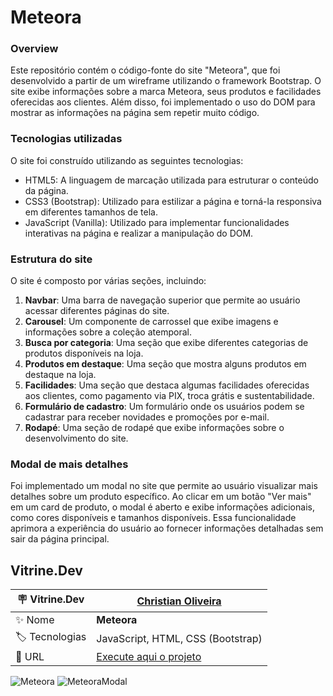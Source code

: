 # Meteora

### Overview

Este repositório contém o código-fonte do site "Meteora", que foi desenvolvido a partir de um wireframe utilizando o framework Bootstrap. O site exibe informações sobre a marca Meteora, seus produtos e facilidades oferecidas aos clientes. Além disso, foi implementado o uso do DOM para mostrar as informações na página sem repetir muito código.

### Tecnologias utilizadas

O site foi construído utilizando as seguintes tecnologias:

- HTML5: A linguagem de marcação utilizada para estruturar o conteúdo da página.
- CSS3 (Bootstrap): Utilizado para estilizar a página e torná-la responsiva em diferentes tamanhos de tela.
- JavaScript (Vanilla): Utilizado para implementar funcionalidades interativas na página e realizar a manipulação do DOM.

### Estrutura do site

O site é composto por várias seções, incluindo:

1. **Navbar**: Uma barra de navegação superior que permite ao usuário acessar diferentes páginas do site.
2. **Carousel**: Um componente de carrossel que exibe imagens e informações sobre a coleção atemporal.
3. **Busca por categoria**: Uma seção que exibe diferentes categorias de produtos disponíveis na loja.
4. **Produtos em destaque**: Uma seção que mostra alguns produtos em destaque na loja.
5. **Facilidades**: Uma seção que destaca algumas facilidades oferecidas aos clientes, como pagamento via PIX, troca grátis e sustentabilidade.
6. **Formulário de cadastro**: Um formulário onde os usuários podem se cadastrar para receber novidades e promoções por e-mail.
7. **Rodapé**: Uma seção de rodapé que exibe informações sobre o desenvolvimento do site.

### Modal de mais detalhes

Foi implementado um modal no site que permite ao usuário visualizar mais detalhes sobre um produto específico. Ao clicar em um botão "Ver mais" em um card de produto, o modal é aberto e exibe informações adicionais, como cores disponíveis e tamanhos disponíveis. Essa funcionalidade aprimora a experiência do usuário ao fornecer informações detalhadas sem sair da página principal.

## Vitrine.Dev

| :placard: Vitrine.Dev |<a href="https://cursos.alura.com.br/vitrinedev/christianoliver">Christian Oliveira</a> |
| -------------  | --- |
| :sparkles: Nome        | **Meteora**
| :label: Tecnologias | JavaScript, HTML, CSS (Bootstrap)
| :rocket: URL         |<a href="https://christianduhp.github.io/meteora/">Execute aqui o projeto</a>

![Meteora](https://github.com/christianduhp/meteora/assets/85292359/83d8a57f-f96c-442e-b23a-32ad80c6bf46#vitrinedev)
![MeteoraModal](https://github.com/christianduhp/meteora/assets/85292359/72b59d63-11cd-49e6-9160-942eebc6e890)







